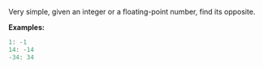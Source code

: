 Very simple, given an integer or a floating-point number, find its opposite.

**Examples:**
```javascript
1: -1
14: -14
-34: 34
```